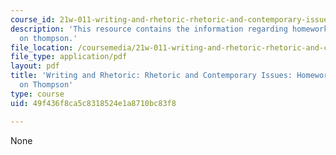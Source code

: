 ```yaml
---
course_id: 21w-011-writing-and-rhetoric-rhetoric-and-contemporary-issues-fall-2015
description: 'This resource contains the information regarding homework 12: questions
  on thompson.'
file_location: /coursemedia/21w-011-writing-and-rhetoric-rhetoric-and-contemporary-issues-fall-2015/49f436f8ca5c8318524e1a8710bc83f8_MIT21W_011F15_HW12.pdf
file_type: application/pdf
layout: pdf
title: 'Writing and Rhetoric: Rhetoric and Contemporary Issues: Homework 12: Questions
  on Thompson'
type: course
uid: 49f436f8ca5c8318524e1a8710bc83f8

---
```

None